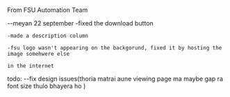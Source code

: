 From FSU Automation Team

--meyan 22 september
    -fixed the download button 

    -made a description column

    -fsu logo wasn't appearing on the backgorund, fixed it by hosting the image somehwere else
    
    in the internet


todo:
--fix design issues(thoria matrai aune viewing page ma maybe gap ra font size thulo bhayera ho )
